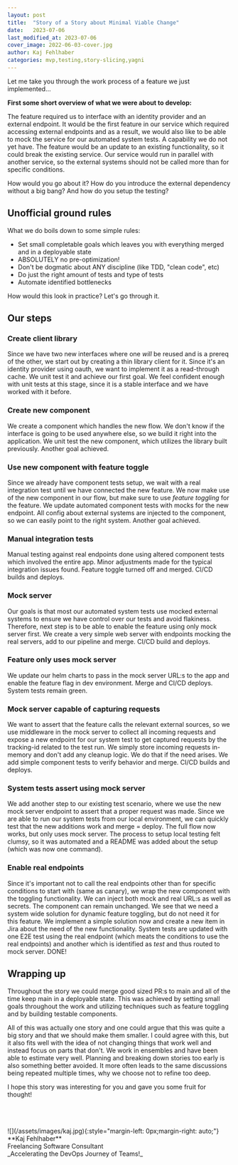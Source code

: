 ```yaml
---
layout: post
title:  "Story of a Story about Minimal Viable Change"
date:   2023-07-06
last_modified_at: 2023-07-06
cover_image: 2022-06-03-cover.jpg
author: Kaj Fehlhaber
categories: mvp,testing,story-slicing,yagni
---
```

Let me take you through the work process of a feature we just implemented...

**First some short overview of what we were about to develop:**

The feature required us to interface with an identity provider and an external endpoint.
It would be the first feature in our service which required accessing external endpoints and as a result, we would also like to be able to mock the service for our automated system tests. A capability we do not yet have.
The feature would be an update to an existing functionality, so it could break the existing service.
Our service would run in parallel with another service, so the external systems should not be called more than for specific conditions.

How would you go about it? How do you introduce the external dependency without a big bang? And how do you setup the testing?

## Unofficial ground rules
What we do boils down to some simple rules:

- Set small completable goals which leaves you with everything merged and in a deployable state
- ABSOLUTELY no pre-optimization!
- Don't be dogmatic about ANY discipline (like TDD, "clean code", etc)
- Do just the right amount of tests and type of tests
- Automate identified bottlenecks

How would this look in practice? Let's go through it.

## Our steps
### Create client library
Since we have two new interfaces where one *will* be reused and is a prereq of the other, we start out by creating a thin library client for it.
Since it's an identity provider using oauth, we want to implement it as a read-through cache. We unit test it and achieve our first goal. We feel confident enough with unit tests at this stage, since it is a stable interface and we have worked with it before.

### Create new component
We create a component which handles the new flow. We don't know if the interface is going to be used anywhere else, so we build it right into the application. We unit test the new component, which utilizes the library built previously. Another goal achieved.

### Use new component with feature toggle
Since we already have component tests setup, we wait with a real integration test until we have connected the new feature. We now make use of the new component in our flow, but make sure to use *feature toggling* for the feature. We update automated component tests with mocks for the new endpoint. All config about external systems are injected to the component, so we can easily point to the right system. Another goal achieved.

### Manual integration tests
Manual testing against real endpoints done using altered component tests which involved the entire app. Minor adjustments made for the typical integration issues found. Feature toggle turned off and merged. CI/CD builds and deploys.

### Mock server
Our goals is that most our automated system tests use mocked external systems to ensure we have control over our tests and avoid flakiness.
Therefore, next step is to be able to enable the feature using only mock server first.
We create a very simple web server with endpoints mocking the real servers, add to our pipeline and merge. CI/CD build and deploys.

### Feature only uses mock server
We update our helm charts to pass in the mock server URL:s to the app and enable the feature flag in dev environment. Merge and CI/CD deploys. System tests remain green.

### Mock server capable of capturing requests
We want to assert that the feature calls the relevant external sources, so we use middleware in the mock server to collect all incoming requests and expose a new endpoint for our system test to get captured requests by the tracking-id related to the test run. We simply store incoming requests in-memory and don't add any cleanup logic. We do that if the need arises. We add simple component tests to verify behavior and merge. CI/CD builds and deploys.

### System tests assert using mock server
We add another step to our existing test scenario, where we use the new mock server endpoint to assert that a proper request was made. Since we are able to run our system tests from our local environment, we can quickly test that the new additions work and merge = deploy. The full flow now works, but only uses mock server. The process to setup local testing felt clumsy, so it was automated and a README was added about the setup (which was now one command).

### Enable real endpoints
Since it's important not to call the real endpoints other than for specific conditions to start with (same as canary), we wrap the new component with the toggling functionality. We can inject both mock and real URL:s as well as secrets. The component can remain unchanged. We see that we need a system wide solution for dynamic feature toggling, but do not need it for this feature. We implement a simple solution now and create a new item in Jira about the need of the new functionality.
System tests are updated with one E2E test using the real endpoint (which meats the conditions to use the real endpoints) and another which is identified as _test_ and thus routed to mock server. DONE!

## Wrapping up
Throughout the story we could merge good sized PR:s to main and all of the time keep main in a deployable state. This was achieved by setting small goals throughout the work and utilizing techniques such as feature toggling and by building testable components.

All of this was actually one story and one could argue that this was quite a big story and that we should make them smaller. I could agree with this, but it also fits well with the idea of not changing things that work well and instead focus on parts that don't. We work in ensembles and have been able to estimate very well. Planning and breaking down stories too early is also something better avoided. It more often leads to the same discussions being repeated multiple times, why we choose not to refine too deep.

I hope this story was interesting for you and gave you some fruit for thought!

<br>
<br>
<br>
![](/assets/images/kaj.jpg){:style="margin-left: 0px;margin-right: auto;"}
**Kaj Fehlhaber**<br>
Freelancing Software Consultant<br>
_Accelerating the DevOps Journey of Teams!_
